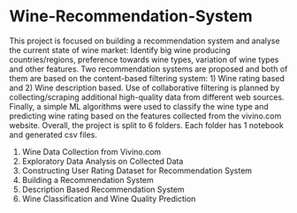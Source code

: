 # Wine-Recommendation-System

This project is focused on building a recommendation system and analyse the current state of wine market: Identify big wine producing countries/regions, preference towards wine types, variation of wine types and other features. Two recommendation systems are proposed and both of them are based on the content-based filtering system: 1) Wine rating based and 2) Wine description based. Use of collaborative filtering is planned by collecting/scraping additional high-quality data from different web sources. Finally, a simple ML algorithms were used to classify the wine type and predicting wine rating based on the features collected from the vivino.com website. Overall, the project is split to 6 folders. Each folder has 1 notebook and generated csv files.

1) Wine Data Collection from Vivino.com
2) Exploratory Data Analysis on Collected Data
3) Constructing User Rating Dataset for Recommendation System
4) Building a Recommendation System
5) Description Based Recommendation System
6) Wine Classification and Wine Quality Prediction

